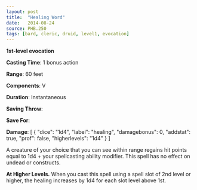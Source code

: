 ```yaml
---
layout: post
title:  "Healing Word"
date:   2014-08-24
source: PHB.250
tags: [bard, cleric, druid, level1, evocation]
---
```


**1st-level evocation**

**Casting Time**: 1 bonus action

**Range**: 60 feet

**Components**: V

**Duration**: Instantaneous

**Saving Throw**:

**Save For**:

**Damage**: [ { "dice": "1d4", "label": "healing", "damagebonus": 0, "addstat": true, "prof": false, "higherlevels": "1d4" } ]

A creature of your choice that you can see within range regains hit points equal to 1d4 + your spellcasting ability modifier. This spell has no effect on undead or constructs.

**At Higher Levels.** When you cast this spell using a spell slot of 2nd level or higher, the healing increases by 1d4 for each slot level above 1st.